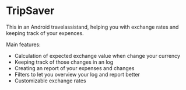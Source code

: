 # TripSaver

This in an Android travelassistand, helping you with exchange rates and keeping track of your expences.

Main features:
  - Calculation of expected exchange value when change your currency
  - Keeping track of those changes in an log
  - Creating an report of your expenses and changes
  - Filters to let you overview your log and report better
  - Customizable exchange rates
